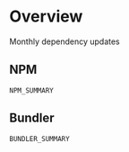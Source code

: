 # Overview

Monthly dependency updates

## NPM

```
NPM_SUMMARY
```
## Bundler

```
BUNDLER_SUMMARY
```
